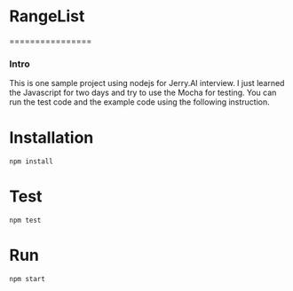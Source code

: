 # RangeList
================

### Intro

This is one sample project using nodejs for Jerry.AI interview. I just learned the Javascript for two days and try to use the Mocha for testing. You can run the test code and the example code using the following instruction. 

# Installation

```
npm install
```

# Test

```
npm test
```

# Run

```
npm start
```
